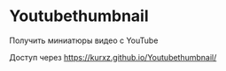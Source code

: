 # Youtubethumbnail  
Получить миниатюры видео с YouTube  

Доступ через https://kurxz.github.io/Youtubethumbnail/
